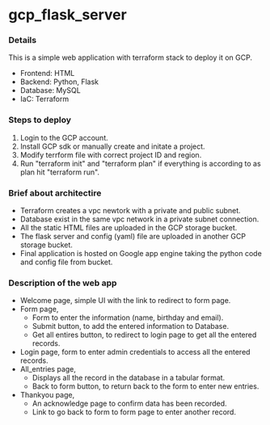 # gcp_flask_server

### Details
This is a simple web application with terraform stack to deploy it on GCP.
* Frontend: HTML
* Backend: Python, Flask
* Database: MySQL
* IaC: Terraform

### Steps to deploy
1. Login to the GCP account.
2. Install GCP sdk or manually create and initate a project.
3. Modify terrform file with correct project ID and region.
4. Run "terraform init" and "terraform plan" if everything is according to as plan hit "terraform run".

### Brief about architectire
* Terraform creates a vpc newtork with a private and public subnet.
* Database exist in the same vpc network in a private subnet connection.
* All the static HTML files are uploaded in the GCP storage bucket.
* The flask server and config (yaml) file are uploaded in another GCP storage bucket.
* Final application is hosted on Google app engine taking the python code and config file from bucket.

### Description of the web app
* Welcome page, simple UI with the link to redirect to form page.
* Form page, 
  * Form to enter the information (name, birthday and email).
  * Submit button, to add the entered information to Database.
  * Get all entires button, to redirect to login page to get all the entered records.
* Login page, form to enter admin credentials to access all the entered records.
* All_entries page, 
  * Displays all the record in the database in a tabular format.
  * Back to form button, to return back to the form to enter new entries.
* Thankyou page, 
  * An acknowledge page to confirm data has been recorded.
  * Link to go back to form to form page to enter another record. 